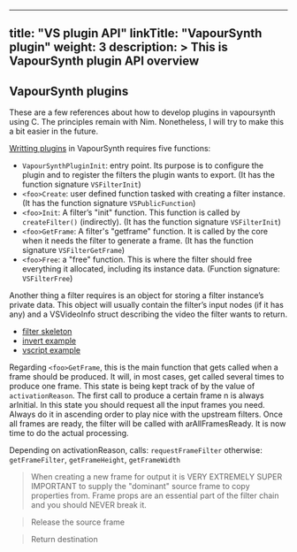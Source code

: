 
---
title: "VS plugin API"
linkTitle: "VapourSynth plugin"
weight: 3
description: >
  This is VapourSynth plugin API overview
---


## VapourSynth plugins
These are a few references about how to develop plugins in vapoursynth using C. The principles remain with Nim. Nonetheless, I will try to make this a bit easier in the future.

[Writting plugins](http://www.vapoursynth.com/doc/api/vapoursynth.h.html#writing-plugins) in VapourSynth requires five functions:

 - `VapourSynthPluginInit`: entry point. Its purpose is to configure the plugin and to register the filters the plugin wants to export. (It has the function signature `VSFilterInit`)
 - `<foo>Create`: user defined function tasked with creating a filter instance. (It has the function signature `VSPublicFunction`)
 - `<foo>Init`: A filter’s "init" function. This function is called by `createFilter()` (indirectly). (It has the function signature `VSFilterInit`)
 - `<foo>GetFrame`: A filter's "getframe" function. It is called by the core when it needs the filter to generate a frame. (It has the function signature `VSFilterGetFrame`)
 - `<foo>Free`: a "free" function. This is where the filter should free everything it allocated, including its instance data. (Function signature: `VSFilterFree`)

Another thing a filter requires is an object for storing a filter instance’s private data. This object will usually contain the filter’s input nodes (if it has any) and a VSVideoInfo struct describing the video the filter wants to return.

- [filter skeleton](https://github.com/vapoursynth/vapoursynth/blob/master/sdk/filter_skeleton.c)
- [invert example](https://github.com/vapoursynth/vapoursynth/blob/master/sdk/invert_example.c)
- [vscript example](https://github.com/vapoursynth/vapoursynth/blob/master/sdk/vsscript_example.c)


Regarding `<foo>GetFrame`, this is the main function that gets called when a frame should be produced. It will, in most cases, get called several times to produce one frame. This state is being kept track of by the value of `activationReason`. The first call to produce a certain frame n is always arInitial. In this state you should request all the input frames you need. Always do it in ascending order to play nice with the upstream filters. Once all frames are ready, the filter will be called with arAllFramesReady. It is now time to do the actual processing.

Depending on activationReason, calls: `requestFrameFilter` otherwise: `getFrameFilter`, `getFrameHeight`, `getFrameWidth`

> When creating a new frame for output it is VERY EXTREMELY SUPER IMPORTANT to supply the "dominant" source frame to copy properties from. Frame props are an essential part of the filter chain and you should NEVER break it.

> Release the source frame

> Return destination
